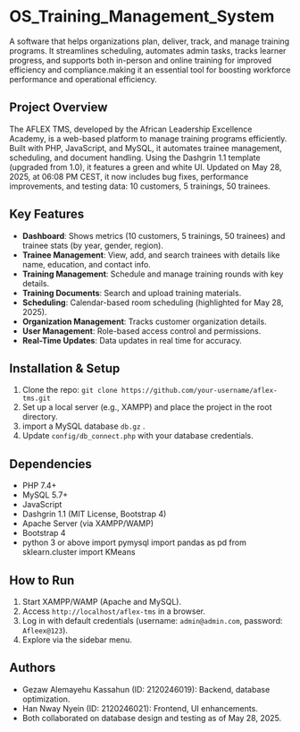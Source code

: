 # OS_Training_Management_System
A software that helps organizations plan, deliver, track, and manage training programs. It streamlines scheduling, automates admin tasks, tracks learner progress, and supports both in-person and online training for improved efficiency and compliance.making it an essential tool for boosting workforce performance and operational efficiency.


## Project Overview
The AFLEX TMS, developed by the African Leadership Excellence Academy, is a web-based platform to manage training programs efficiently. Built with PHP, JavaScript, and MySQL, it automates trainee management, scheduling, and document handling. Using the Dashgrin 1.1 template (upgraded from 1.0), it features a green and white UI. Updated on May 28, 2025, at 06:08 PM CEST, it now includes bug fixes, performance improvements, and testing data: 10 customers, 5 trainings, 50 trainees.

## Key Features
- **Dashboard**: Shows metrics (10 customers, 5 trainings, 50 trainees) and trainee stats (by year, gender, region).
- **Trainee Management**: View, add, and search trainees with details like name, education, and contact info.
- **Training Management**: Schedule and manage training rounds with key details.
- **Training Documents**: Search and upload training materials.
- **Scheduling**: Calendar-based room scheduling (highlighted for May 28, 2025).
- **Organization Management**: Tracks customer organization details.
- **User Management**: Role-based access control and permissions.
- **Real-Time Updates**: Data updates in real time for accuracy.

## Installation & Setup
1. Clone the repo: `git clone https://github.com/your-username/aflex-tms.git`
2. Set up a local server (e.g., XAMPP) and place the project in the root directory.
3. import a MySQL database `db.gz` .
4. Update `config/db_connect.php` with your database credentials.

## Dependencies
- PHP 7.4+
- MySQL 5.7+
- JavaScript
- Dashgrin 1.1 (MIT License, Bootstrap 4)
- Apache Server (via XAMPP/WAMP)
- Bootstrap 4
- python 3 or above
        import pymysql
        import pandas as pd
        from sklearn.cluster import KMeans

## How to Run
1. Start XAMPP/WAMP (Apache and MySQL).
2. Access `http://localhost/aflex-tms` in a browser.
3. Log in with default credentials (username: `admin@admin.com`, password: `Afleex@123`).
4. Explore via the sidebar menu.

## Authors
- Gezaw Alemayehu Kassahun (ID: 2120246019): Backend, database optimization.
- Han Nway Nyein (ID: 2120246021): Frontend, UI enhancements.
- Both collaborated on database design and testing as of May 28, 2025.
